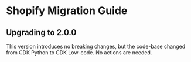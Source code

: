 # Shopify Migration Guide

## Upgrading to 2.0.0
This version introduces no breaking changes, but the code-base changed from CDK Python to CDK Low-code. No actions are needed.